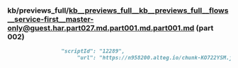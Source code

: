 ### kb/previews_full/kb__previews_full__kb__previews_full__flows__service-first__master-only@guest.har.part027.md.part001.md.part001.md (part 002)

```md
                 "scriptId": "12289",
                      "url": "https://n958200.alteg.io/chunk-KO722YSM.js",
           
```

```
